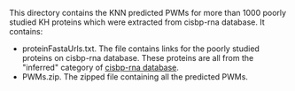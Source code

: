 This directory contains the KNN predicted PWMs for more than 1000 poorly studied KH proteins which were extracted from cisbp-rna database. It contains:
* proteinFastaUrls.txt. The file contains links for the poorly studied proteins on cisbp-rna database. These proteins are all from the "inferred" category of [cisbp-rna database](http://cisbp-rna.ccbr.utoronto.ca/help.html). 
* PWMs.zip. The zipped file containing all the predicted PWMs.
